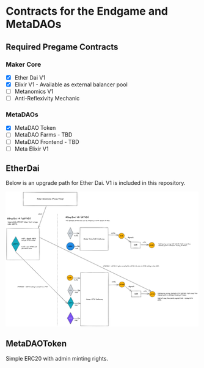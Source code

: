 # Contracts for the Endgame and MetaDAOs

## Required Pregame Contracts

### Maker Core

 - [x] Ether Dai V1
 - [x] Elixir V1 - Available as external balancer pool
 - [ ] Metanomics V1
 - [ ] Anti-Reflexivity Mechanic

 ### MetaDAOs

 - [x] MetaDAO Token
 - [ ] MetaDAO Farms - TBD
 - [ ] MetaDAO Frontend - TBD
 - [ ] Meta Elixir V1

## EtherDai

Below is an upgrade path for Ether Dai. V1 is included in this repository.

![EtherDai](img/etherdai.png)

## MetaDAOToken

Simple ERC20 with admin minting rights.
